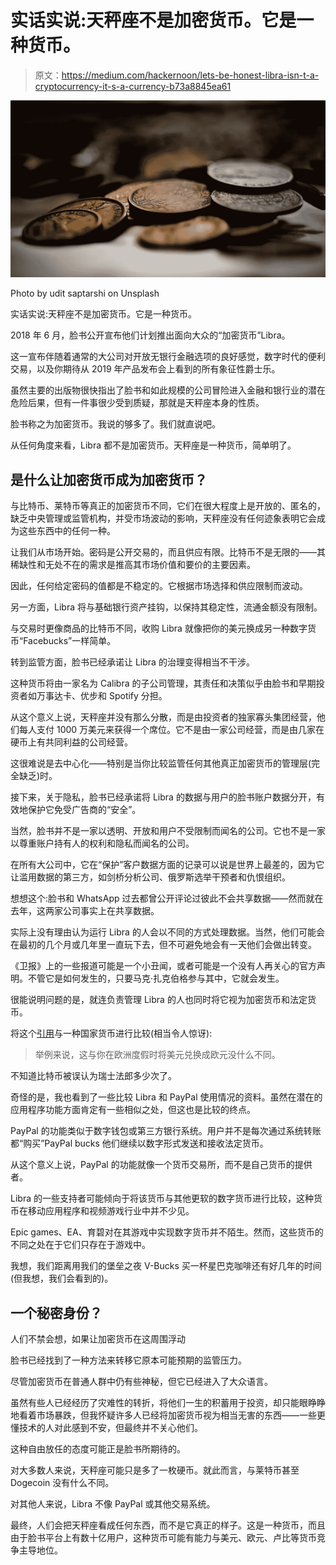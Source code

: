 # 实话实说:天秤座不是加密货币。它是一种货币。

> 原文：<https://medium.com/hackernoon/lets-be-honest-libra-isn-t-a-cryptocurrency-it-s-a-currency-b73a8845ea61>

![](img/6cd59575c8ae692c48bfbd59d06890e9.png)

Photo by udit saptarshi on Unsplash

实话实说:天秤座不是加密货币。它是一种货币。

2018 年 6 月，脸书公开宣布他们计划推出面向大众的“加密货币”Libra。

这一宣布伴随着通常的大公司对开放无银行金融选项的良好感觉，数字时代的便利交易，以及你期待从 2019 年产品发布会上看到的所有象征性爵士乐。

虽然主要的出版物很快指出了脸书和如此规模的公司冒险进入金融和银行业的潜在危险后果，但有一件事很少受到质疑，那就是天秤座本身的性质。

脸书称之为加密货币。我说的够多了。我们就直说吧。

从任何角度来看，Libra 都不是加密货币。天秤座是一种货币，简单明了。

## 是什么让加密货币成为加密货币？

与比特币、莱特币等真正的加密货币不同，它们在很大程度上是开放的、匿名的，缺乏中央管理或监管机构，并受市场波动的影响，天秤座没有任何迹象表明它会成为这些东西中的任何一种。

让我们从市场开始。密码是公开交易的，而且供应有限。比特币不是无限的——其稀缺性和无处不在的需求是推高其市场价值和要价的主要因素。

因此，任何给定密码的值都是不稳定的。它根据市场选择和供应限制而波动。

另一方面，Libra 将与基础银行资产挂钩，以保持其稳定性，流通金额没有限制。

与交易时更像商品的比特币不同，收购 Libra 就像把你的美元换成另一种数字货币“Facebucks”一样简单。

转到监管方面，脸书已经承诺让 Libra 的治理变得相当不干涉。

这种货币将由一家名为 Calibra 的子公司管理，其责任和决策似乎由脸书和早期投资者如万事达卡、优步和 Spotify 分担。

从这个意义上说，天秤座并没有那么分散，而是由投资者的独家寡头集团经营，他们每人支付 1000 万美元来获得一个席位。它不是由一家公司经营，而是由几家在硬币上有共同利益的公司经营。

这很难说是去中心化——特别是当你比较监管任何其他真正加密货币的管理层(完全缺乏)时。

接下来，关于隐私，脸书已经承诺将 Libra 的数据与用户的脸书账户数据分开，有效地保护它免受广告商的“安全”。

当然，脸书并不是一家以透明、开放和用户不受限制而闻名的公司。它也不是一家以尊重账户持有人的权利和隐私而闻名的公司。

在所有大公司中，它在“保护”客户数据方面的记录可以说是世界上最差的，因为它让滥用数据的第三方，如剑桥分析公司、俄罗斯选举干预者和仇恨组织。

想想这个:脸书和 WhatsApp 过去都曾公开评论过彼此不会共享数据——然而就在去年，这两家公司事实上在共享数据。

实际上没有理由认为运行 Libra 的人会以不同的方式处理数据。当然，他们可能会在最初的几个月或几年里一直玩下去，但不可避免地会有一天他们会做出转变。

《卫报》上的一些报道可能是一个小丑闻，或者可能是一个没有人再关心的官方声明。不管它是如何发生的，只要马克·扎克伯格参与其中，它就会发生。

很能说明问题的是，就连负责管理 Libra 的人也同时将它视为加密货币和法定货币。

将这个[引用](https://www.cnbc.com/2019/06/18/what-is-libra-facebooks-new-cryptocurrency.html)与一种国家货币进行比较(相当令人惊讶):

> 举例来说，这与你在欧洲度假时将美元兑换成欧元没什么不同。

不知道比特币被误认为瑞士法郎多少次了。

奇怪的是，我也看到了一些比较 Libra 和 PayPal 使用情况的资料。虽然在潜在的应用程序功能方面肯定有一些相似之处，但这也是比较的终点。

PayPal 的功能类似于数字钱包或第三方银行系统。用户并不是每次通过系统转账都“购买”PayPal bucks 他们继续以数字形式发送和接收法定货币。

从这个意义上说，PayPal 的功能就像一个货币交易所，而不是自己货币的提供者。

Libra 的一些支持者可能倾向于将该货币与其他更软的数字货币进行比较，这种货币在移动应用程序和视频游戏行业中并不少见。

Epic games、EA、育碧对在其游戏中实现数字货币并不陌生。然而，这些货币的不同之处在于它们只存在于游戏中。

我想，我们距离用我们的堡垒之夜 V-Bucks 买一杯星巴克咖啡还有好几年的时间(但我想，我们会看到的)。

## 一个秘密身份？

人们不禁会想，如果让加密货币在这周围浮动

脸书已经找到了一种方法来转移它原本可能预期的监管压力。

尽管加密货币在普通人群中仍有些神秘，但它已经进入了大众语言。

虽然有些人已经经历了灾难性的转折，将他们一生的积蓄用于投资，却只能眼睁睁地看着市场暴跌，但我怀疑许多人已经将加密货币视为相当无害的东西——一些更懂技术的人对此感到不安，但最终并不关心他们。

这种自由放任的态度可能正是脸书所期待的。

对大多数人来说，天秤座可能只是多了一枚硬币。就此而言，与莱特币甚至 Dogecoin 没有什么不同。

对其他人来说，Libra 不像 PayPal 或其他交易系统。

最终，人们会把天秤座看成任何东西，而不是它真正的样子。这是一种货币，而且由于脸书平台上有数十亿用户，这种货币可能有能力与美元、欧元、卢比等货币竞争主导地位。